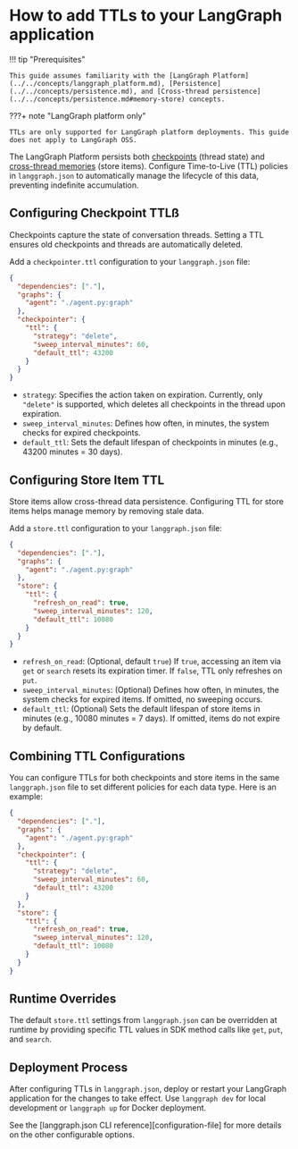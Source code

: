# How to add TTLs to your LangGraph application

!!! tip "Prerequisites"

    This guide assumes familiarity with the [LangGraph Platform](../../concepts/langgraph_platform.md), [Persistence](../../concepts/persistence.md), and [Cross-thread persistence](../../concepts/persistence.md#memory-store) concepts.

???+ note "LangGraph platform only"
    
    TTLs are only supported for LangGraph platform deployments. This guide does not apply to LangGraph OSS.

The LangGraph Platform persists both [checkpoints](../../concepts/persistence.md#checkpoints) (thread state) and [cross-thread memories](../../concepts/persistence.md#memory-store) (store items). Configure Time-to-Live (TTL) policies in `langgraph.json` to automatically manage the lifecycle of this data, preventing indefinite accumulation.

## Configuring Checkpoint TTLß

Checkpoints capture the state of conversation threads. Setting a TTL ensures old checkpoints and threads are automatically deleted.

Add a `checkpointer.ttl` configuration to your `langgraph.json` file:

```json
{
  "dependencies": ["."],
  "graphs": {
    "agent": "./agent.py:graph"
  },
  "checkpointer": {
    "ttl": {
      "strategy": "delete",
      "sweep_interval_minutes": 60,
      "default_ttl": 43200 
    }
  }
}
```

*   `strategy`: Specifies the action taken on expiration. Currently, only `"delete"` is supported, which deletes all checkpoints in the thread upon expiration.
*   `sweep_interval_minutes`: Defines how often, in minutes, the system checks for expired checkpoints.
*   `default_ttl`: Sets the default lifespan of checkpoints in minutes (e.g., 43200 minutes = 30 days).

## Configuring Store Item TTL

Store items allow cross-thread data persistence. Configuring TTL for store items helps manage memory by removing stale data.

Add a `store.ttl` configuration to your `langgraph.json` file:

```json
{
  "dependencies": ["."],
  "graphs": {
    "agent": "./agent.py:graph"
  },
  "store": {
    "ttl": {
      "refresh_on_read": true,
      "sweep_interval_minutes": 120,
      "default_ttl": 10080
    }
  }
}
```

*   `refresh_on_read`: (Optional, default `true`) If `true`, accessing an item via `get` or `search` resets its expiration timer. If `false`, TTL only refreshes on `put`.
*   `sweep_interval_minutes`: (Optional) Defines how often, in minutes, the system checks for expired items. If omitted, no sweeping occurs.
*   `default_ttl`: (Optional) Sets the default lifespan of store items in minutes (e.g., 10080 minutes = 7 days). If omitted, items do not expire by default.

## Combining TTL Configurations

You can configure TTLs for both checkpoints and store items in the same `langgraph.json` file to set different policies for each data type. Here is an example:

```json
{
  "dependencies": ["."],
  "graphs": {
    "agent": "./agent.py:graph"
  },
  "checkpointer": {
    "ttl": {
      "strategy": "delete",
      "sweep_interval_minutes": 60,
      "default_ttl": 43200
    }
  },
  "store": {
    "ttl": {
      "refresh_on_read": true,
      "sweep_interval_minutes": 120,
      "default_ttl": 10080
    }
  }
}
```

## Runtime Overrides

The default `store.ttl` settings from `langgraph.json` can be overridden at runtime by providing specific TTL values in SDK method calls like `get`, `put`, and `search`.

## Deployment Process

After configuring TTLs in `langgraph.json`, deploy or restart your LangGraph application for the changes to take effect. Use `langgraph dev` for local development or `langgraph up` for Docker deployment.


See the [langgraph.json CLI reference][configuration-file] for more details on the other configurable options.


